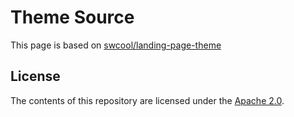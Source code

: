 # Theme Source

This page is based on [ swcool/landing-page-theme ](https://github.com/swcool/landing-page-theme)

## License
The contents of this repository are licensed under the [Apache
2.0](http://www.apache.org/licenses/LICENSE-2.0.html).
